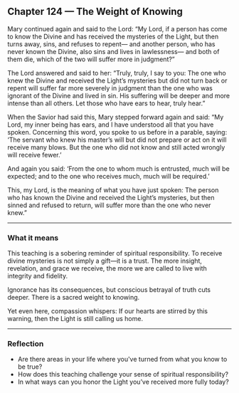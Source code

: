 ## Chapter 124 — The Weight of Knowing

Mary continued again and said to the Lord: “My Lord, if a person has come to know the Divine and has received the mysteries of the Light, but then turns away, sins, and refuses to repent— and another person, who has never known the Divine, also sins and lives in lawlessness— and both of them die, which of the two will suffer more in judgment?”

The Lord answered and said to her: “Truly, truly, I say to you: The one who knew the Divine and received the Light’s mysteries but did not turn back or repent will suffer far more severely in judgment than the one who was ignorant of the Divine and lived in sin. His suffering will be deeper and more intense than all others. Let those who have ears to hear, truly hear.”

When the Savior had said this, Mary stepped forward again and said: “My Lord, my inner being has ears, and I have understood all that you have spoken. Concerning this word, you spoke to us before in a parable, saying: ‘The servant who knew his master’s will but did not prepare or act on it will receive many blows. But the one who did not know and still acted wrongly will receive fewer.’

And again you said: ‘From the one to whom much is entrusted, much will be expected; and to the one who receives much, much will be required.’

This, my Lord, is the meaning of what you have just spoken: The person who has known the Divine and received the Light’s mysteries, but then sinned and refused to return, will suffer more than the one who never knew.”

---

### What it means

This teaching is a sobering reminder of spiritual responsibility. To receive divine mysteries is not simply a gift—it is a trust. The more insight, revelation, and grace we receive, the more we are called to live with integrity and fidelity.

Ignorance has its consequences, but conscious betrayal of truth cuts deeper. There is a sacred weight to knowing.

Yet even here, compassion whispers: If our hearts are stirred by this warning, then the Light is still calling us home.

---

### Reflection

* Are there areas in your life where you've turned from what you know to be true?
* How does this teaching challenge your sense of spiritual responsibility?
* In what ways can you honor the Light you’ve received more fully today?
